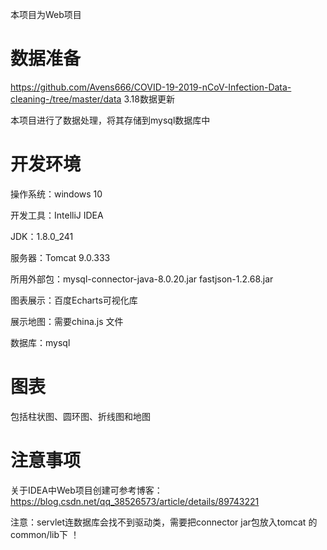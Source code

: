 本项目为Web项目

# 数据准备
https://github.com/Avens666/COVID-19-2019-nCoV-Infection-Data-cleaning-/tree/master/data   3.18数据更新

本项目进行了数据处理，将其存储到mysql数据库中

# 开发环境
操作系统：windows 10

开发工具：IntelliJ IDEA

JDK：1.8.0_241

服务器：Tomcat 9.0.333

所用外部包：mysql-connector-java-8.0.20.jar     fastjson-1.2.68.jar 

图表展示：百度Echarts可视化库

展示地图：需要china.js 文件

数据库：mysql

# 图表
包括柱状图、圆环图、折线图和地图

# 注意事项
关于IDEA中Web项目创建可参考博客：https://blog.csdn.net/qq_38526573/article/details/89743221

注意：servlet连数据库会找不到驱动类，需要把connector jar包放入tomcat 的common/lib下 ！
